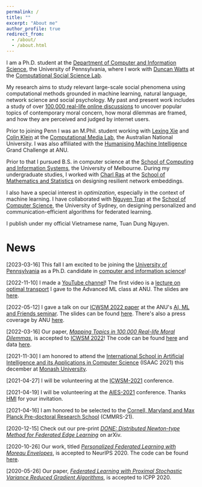 ```yaml
---
permalink: /
title: ""
excerpt: "About me"
author_profile: true
redirect_from: 
  - /about/
  - /about.html
---
```


I am a Ph.D. student at the [Department of Computer and Information Science](https://www.cis.upenn.edu), the University of Pennsylvania, where I work with [Duncan Watts](https://duncanjwatts.com/) at the [Computational Social Science Lab](https://css.seas.upenn.edu).

My research aims to study relevant large-scale social phenomena using computational methods grounded in machine learning, natural language, network science and social psychology. My past and present work includes a study of over [100,000 real-life online discussions](https://arxiv.org/abs/2203.16762) to uncover popular topics of contemporary moral concern, how moral dilemmas are framed, and how they are perceived and judged by internet users.

Prior to joining Penn I was an M.Phil. student working with [Lexing Xie](http://users.cecs.anu.edu.au/~xlx) and [Colin Klein](http://colinklein.org) at the [Computational Media Lab](http://cm.cecs.anu.edu.au/), the Australian National University. I was also affiliated with the [Humanising Machine Intelligence](https://hmi.anu.edu.au) Grand Challenge at ANU.

Prior to that I pursued B.S. in computer science at the [School of Computing and Information Systems](https://cis.unimelb.edu.au), the University of Melbourne. During my undergraduate studies, I worked with [Charl Ras](https://findanexpert.unimelb.edu.au/profile/199833-charl-ras) at the [School of Mathematics and Statistics](https://ms.unimelb.edu.au) on designing resilient network embeddings.

I also have a special interest in *optimization*, especially in the context of machine learning. I have collaborated with [Nguyen Tran](https://nguyenhoangtran.github.io) at the [School of Computer Science](https://www.sydney.edu.au/engineering/schools/school-of-computer-science.html), the University of Sydney, on designing personalized and communication-efficient algorithms for federated learning.

I publish under my official Vietnamese name, Tuan Dung Nguyen.

News
======

[2023-03-16] This fall I am excited to be joining the [University of Pennsylvania](https://www.upenn.edu) as a Ph.D. candidate in [computer and information science](https://www.cis.upenn.edu)!

[2022-11-10] I made a [YouTube channel](https://www.youtube.com/channel/UCvseh-YyXwVCp4uuCMyky8w)! The first video is a [lecture on optimal transport](https://www.youtube.com/watch?v=3YFmaoCYSlc) I gave to the Advanced ML class at ANU. The slides are [here](/files/ANU_OT_Slides.pdf).

[2022-05-12] I gave a talk on our [ICWSM 2022 paper](https://arxiv.org/abs/2203.16762) at the ANU's [AI, ML and Friends seminar](https://comp.anu.edu.au/ai-ml-friends). The slides can be found [here](/files/ICWSM22_MappingTopicsTalk_Long.pdf). There's also a press coverage by ANU [here](https://cecs.anu.edu.au/news/algorithm-charts-moral-culture-100k-dilemmas).

[2022-03-16] Our paper, [_Mapping Topics in 100,000 Real-life Moral Dilemmas_](https://arxiv.org/abs/2203.16762), is accepted to [ICWSM 2022](https://icwsm.org/2022/index.html/)! The code can be found [here](https://github.com/joshnguyen99/moral_dilemma_topics) and data [here](https://doi.org/10.5281/zenodo.6791835).

[2021-11-30] I am honored to attend the [International School in Artificial Intelligence and its Applications in Computer Science](https://www.monash.edu/it/events/2021/international-school-in-artificial-intelligence-and-its-applications-in-computer-science-isaac) (ISAAC 2021) this december at [Monash University](https://www.monash.edu/).

[2021-04-27] I will be volunteering at the [ICWSM-2021](https://www.icwsm.org/2021/index.html) conference.

[2021-04-19] I will be volunteering at the [AIES-2021](https://www.aies-conference.com/2021/) conference. Thanks [HMI](https://hmi.anu.edu.au/) for your invitation.

[2021-04-16] I am honored to be selected to the [Cornell, Maryland and Max Planck Pre-doctoral Research School](https://cmmrs.mpi-sws.org/) (CMMRS-21).

[2020-12-15] Check out our pre-print [_DONE: Distributed Newton-type Method for Federated Edge Learning_](https://arxiv.org/abs/2012.05625) on arXiv.

[2020-10-26] Our work, titled [_Personalized Federated Learning with Moreau Envelopes_](/publication/2020-12-pFedMe), is accepted to NeurIPS 2020. The code can be found [here](https://github.com/CharlieDinh/pFedMe).

[2020-05-26] Our paper, [_Federated Learning with Proximal Stochastic Variance Reduced Gradient Algorithms_](/publication/2020-08-FedProxVR), is accepted to ICPP 2020.